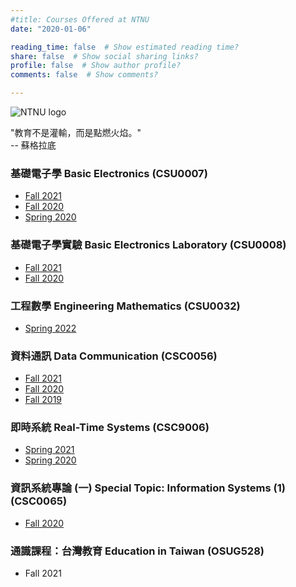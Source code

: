 ```yaml
---
#title: Courses Offered at NTNU
date: "2020-01-06"

reading_time: false  # Show estimated reading time?
share: false  # Show social sharing links?
profile: false  # Show author profile?
comments: false  # Show comments?

---
```

![NTNU logo](../../img/ntnu_logo.png)

"教育不是灌輸，而是點燃火焰。"  
-- 蘇格拉底

### 基礎電子學  Basic Electronics (CSU0007)
* [Fall 2021](../csu0007)
* [Fall 2020](../csu0007_fall2020)
* [Spring 2020](../csu0007_spring2020)

### 基礎電子學實驗  Basic Electronics Laboratory (CSU0008)
* [Fall 2021](../csu0008)
* [Fall 2020](../csu0008_fall2020)

### 工程數學  Engineering Mathematics (CSU0032)
* [Spring 2022](../csu0032)

### 資料通訊  Data Communication (CSC0056)
* [Fall 2021](../csc0056)
* [Fall 2020](../csc0056_fall2020)
* [Fall 2019](../csc0056_fall2019)

### 即時系統  Real-Time Systems (CSC9006)
* [Spring 2021](../csc9006)
* [Spring 2020](../csc9006_spring2020)

### 資訊系統專論 (一)  Special Topic: Information Systems (1) (CSC0065)
* [Fall 2020](../csc0065)

### 通識課程：台灣教育  Education in Taiwan (OSUG528)
* Fall 2021
